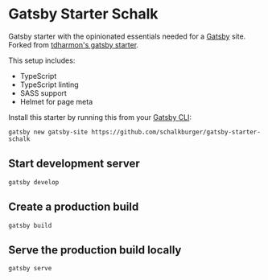 # Gatsby Starter Schalk
Gatsby starter with the opinionated essentials needed for a [Gatsby](https://www.gatsbyjs.org/) site. Forked from [tdharmon's gatsby starter](https://github.com/tdharmon/gatsby-starter-typescript-sass).

This setup includes:

- TypeScript
- TypeScript linting
- SASS support
- Helmet for page meta

Install this starter by running this from your [Gatsby CLI](https://next.gatsbyjs.org/tutorial/part-zero/#install-the-gatsby-cli):
```
gatsby new gatsby-site https://github.com/schalkburger/gatsby-starter-schalk
```

## Start development server

`gatsby develop`

## Create a production build

`gatsby build`

## Serve the production build locally

`gatsby serve`